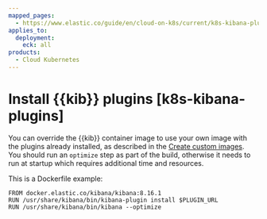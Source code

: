 ```yaml
---
mapped_pages:
  - https://www.elastic.co/guide/en/cloud-on-k8s/current/k8s-kibana-plugins.html
applies_to:
  deployment:
    eck: all
products:
  - Cloud Kubernetes
---
```


# Install {{kib}} plugins [k8s-kibana-plugins]

You can override the {{kib}} container image to use your own image with the plugins already installed, as described in the [Create custom images](create-custom-images.md). You should run an `optimize` step as part of the build, otherwise it needs to run at startup which requires additional time and resources.

This is a Dockerfile example:

```
FROM docker.elastic.co/kibana/kibana:8.16.1
RUN /usr/share/kibana/bin/kibana-plugin install $PLUGIN_URL
RUN /usr/share/kibana/bin/kibana --optimize
```


